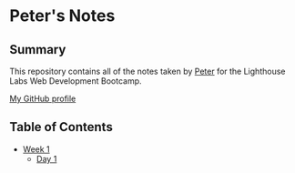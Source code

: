 # Peter's Notes

## Summary 

This repository contains all of the notes taken by [Peter](https://github.com/superskyy) for the Lighthouse Labs Web Development Bootcamp.

[My GitHub profile](https://github.com/superskyy)

## Table of Contents
* [Week 1](/Week_1) 
  * [Day 1](/Week_1/Day_1)